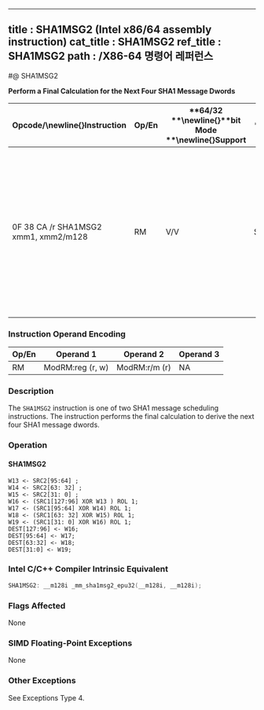 ----------------------------
title : SHA1MSG2 (Intel x86/64 assembly instruction)
cat_title : SHA1MSG2
ref_title : SHA1MSG2
path : /X86-64 명령어 레퍼런스
----------------------------
#@ SHA1MSG2

**Perform a Final Calculation for the Next Four SHA1 Message Dwords**

|**Opcode/**\newline{}**Instruction**|**Op/En**|**64/32 **\newline{}**bit Mode **\newline{}**Support**|**CPUID **\newline{}**Feature **\newline{}**Flag**|**Description**|
|------------------------------------|---------|------------------------------------------------------|--------------------------------------------------|---------------|
|0F 38 CA /r SHA1MSG2 xmm1, xmm2/m128|RM|V/V|SHA|Performs the final calculation for the next four SHA1 message dwords using intermediate results from xmm1 and the previous message dwords from xmm2/m128, storing the result in xmm1.|
### Instruction Operand Encoding


|Op/En|Operand 1|Operand 2|Operand 3|
|-----|---------|---------|---------|
|RM|ModRM:reg (r, w)|ModRM:r/m (r)|NA|
### Description


The `SHA1MSG2` instruction is one of two SHA1 message scheduling instructions. The instruction performs the final calculation to derive the next four SHA1 message dwords.


### Operation
#### SHA1MSG2 
```info-verb
W13 <-  SRC2[95:64] ; 
W14 <-  SRC2[63: 32] ; 
W15  <- SRC2[31: 0] ; 
W16 <-  (SRC1[127:96] XOR W13 ) ROL 1; 
W17  <- (SRC1[95:64] XOR W14) ROL 1; 
W18 <-  (SRC1[63: 32] XOR W15) ROL 1; 
W19 <-  (SRC1[31: 0] XOR W16) ROL 1; 
DEST[127:96] <-  W16; 
DEST[95:64] <-  W17; 
DEST[63:32] <-  W18; 
DEST[31:0] <-  W19; 
```

### Intel C/C++ Compiler Intrinsic Equivalent

```cpp
SHA1MSG2: __m128i _mm_sha1msg2_epu32(__m128i, __m128i);
```
### Flags Affected


None

### SIMD Floating-Point Exceptions


None

### Other Exceptions


See Exceptions Type 4.

